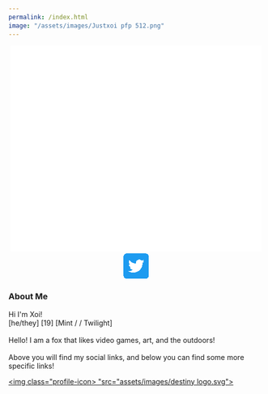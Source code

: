 ```yaml
---
permalink: /index.html
image: "/assets/images/Justxoi pfp 512.png"
---
```

<link rel="shortcut icon" type="image/x-icon" href="favicon.ico">

<div class="row" style="text-align:center">
    <a href="https://www.twitter.com/JustXoi" class="btn" target="_blank"><img class= "profile-icon" src="assets/images/Logo white.svg"></a>
    <a href="https://www.twitter.com/JustXoi" class="btn" target="_blank"><img src="assets/images/Twitter social icons - rounded square - blue.png"></a>
</div>

<body>
    <div style="text-align:left">
        <h3>
            About Me
        </h3>
    </div>
Hi I'm Xoi! <br>
[he/they] [19] [<span class="mint-gradient-text">Mint</span> / / <span class="twilight-gradient-text">Twilight</span>]<br>
<br>
Hello! I am a fox that likes video games, art, and the outdoors! <br>
<br>
Above you will find my social links, and below you can find some more specific links!<br>


<a href="https://destinytracker.com/destiny-2/profile/steam/4611686018467833109/overview" class="btn" target="_blank"><img class="profile-icon> "src="assets/images/destiny logo.svg"></a>
</body>